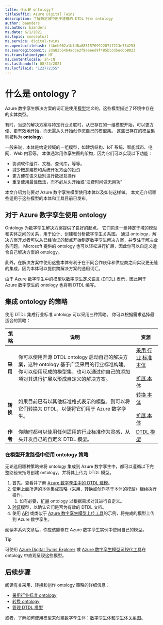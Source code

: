 ```yaml
---
title: 什么是 ontology？
titleSuffix: Azure Digital Twins
description: 了解特定域中用于建模的 DTDL 行业 ontology
author: baanders
ms.author: baanders
ms.date: 6/1/2021
ms.topic: conceptual
ms.service: digital-twins
ms.openlocfilehash: f4beb002a1bfd8a885157099228747213e754253
ms.sourcegitcommit: 2da83b54b4adce2f9aeeed9f485bb3dbec6b8023
ms.translationtype: HT
ms.contentlocale: zh-CN
ms.lasthandoff: 08/24/2021
ms.locfileid: "122772355"
---
```

# <a name="what-is-an-ontology"></a>什么是 ontology？ 

Azure 数字孪生解决方案的词汇是使用[模型](concepts-models.md)定义的，这些模型描述了环境中存在的实体类型。

有时，当您的解决方案与特定行业关联时，从已存在的一组模型开始，可以更方便、更有效地开始，而无需从头开始创作您自己的模型集。 这些已存在的模型集则被称为 **ontology**。 

一般来说，本体是给定领域的一组模型，如建筑结构、IoT 系统、智能城市、电网、Web 内容等。 本体通常用作孪生图的架构，因为它们可以实现以下功能：
* 协调软件组件、文档、查询库，等等。
* 减少概念建模和系统开发方面的投资
* 更方便在语义级别进行数据互操作
* 重复使用最佳做法，而不必从头开始或“浪费时间做无用功”

本文介绍为何要对 Azure 数字孪生模型使用本体以及如何这样做。 本文还介绍哪些适用于这些模型的本体和工具目前已发布。

## <a name="using-ontologies-for-azure-digital-twins"></a>对于 Azure 数字孪生使用 ontology

Ontology 为数字孪生解决方案提供了良好的起点。 它们包含一组特定于域的模型和实体之间的关系，用于设计、创建和分析数字孪生关系图。 通过 ontology，解决方案开发者可以从已经验证的起点开始制定数字孪生解决方案，并专注于解决业务问题。 Microsoft 提供的 ontology 也可以轻松进行扩展，因此你可以自定义适合自己解决方案的 ontology。 

此外，在解决方案中使用这些本体有利于在不同合作伙伴和供应商之间实现更无缝的集成，因为本体可以提供跨解决方案的通用词汇。

由于 Azure 数字孪生中的模型以[数字孪生定义语言 (DTDL) ](https://github.com/Azure/opendigitaltwins-dtdl/blob/master/DTDL/v2/dtdlv2.md)表示，因此用于 Azure 数字孪生的 ontology 也将用 DTDL 编写。 

## <a name="strategies-for-integrating-ontologies"></a>集成 ontology 的策略

使用 DTDL 集成行业标准 ontology 可以采用三种策略。 你可以根据需求选择最适合的策略：

| 策略 | 说明 | 资源 |
| --- | --- | --- |
| **采用** | 你可以使用开源 DTDL ontology 启动自己的解决方案，这种 ontology 基于广泛采用的行业标准构建。 你可以使用现成的模型集，也可以通过你自己的添加项对其进行扩展以形成自定义的解决方案。 | [采用&nbsp;行业&nbsp;标准本体](concepts-ontologies-adopt.md)<br><br>[扩展&nbsp;本体](concepts-ontologies-extend.md) |
| **转换** | 如果目前已有以其他标准格式表示的模型，则可以将它们转换为 DTDL，以便将它们用于 Azure 数字孪生。 | [转换&nbsp;本体](concepts-ontologies-convert.md)<br><br>[扩展&nbsp;本体](concepts-ontologies-extend.md) |
| **作者** | 你随时都可以使用任何适用的行业标准作为灵感，从头开发自己的自定义 DTDL 模型。 | [DTDL 模型](concepts-models.md) |

### <a name="using-ontology-strategies-in-a-model-development-path"></a>在模型开发路径中使用 ontology 策略

无论选用哪种策略来将 ontology 集成到 Azure 数字孪生中，都可以遵循以下完整路径来指导创建 ontology，并将其上传为 DTDL 模型。

1. 首先，查看并了解 [Azure 数字孪生中的 DTDL 建模](concepts-models.md)。
1. 使用上面所选的本体集成策略（[采用](concepts-ontologies-adopt.md)、[转换](concepts-ontologies-convert.md)或[创作](concepts-models.md)基于本体的模型）继续执行操作。
    1. 如有必要，[扩展](concepts-ontologies-extend.md) ontology 以根据需求对其进行自定义。
1. [验证](how-to-parse-models.md)模型，以确认它们是否为有效的 DTDL 文档。
1. 使用 [API](how-to-manage-model.md#upload-models) 或类似于 [Azure 数字孪生模型上传工具](https://github.com/Azure/opendigitaltwins-tools/tree/master/ADTTools#uploadmodels)的示例，将完成的模型上传到 Azure 数字孪生。

阅读本系列文章后，你应该能够在 Azure 数字孪生实例中使用自己的模型。 

>[!TIP]
> 可使用 [Azure Digital Twins Explorer](concepts-azure-digital-twins-explorer.md) 或 [Azure 数字孪生模型可视化工具](https://github.com/Azure/opendigitaltwins-building-tools/tree/master/AdtModelVisualizer)在 ontology 中直观呈现这些模型。

## <a name="next-steps"></a>后续步骤

阅读有关采用、转换和创作 ontology 策略的详细信息：
* [采用行业标准 ontology](concepts-ontologies-adopt.md)
* [转换 ontology](concepts-ontologies-convert.md)
* [管理 DTDL 模型](how-to-manage-model.md)

或者，了解如何使用模型来创建数字孪生体：[数字孪生体和孪生体关系图](concepts-twins-graph.md)。